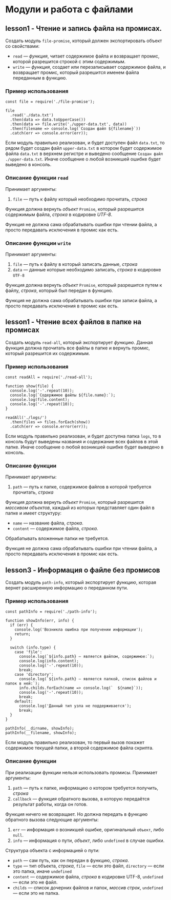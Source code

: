 # Модули и работа с файлами

## lesson1 - Чтение и запись файла на промисах.

Создать модуль `file-promise`, который должен экспортировать объект со свойствами:

*   `read` — _функция_, читает содержимое файла и возвращает промис, которой разрешится строкой с этим содержимым.
*   `write` — _функция_, создает или перезаписывает содержимое файла, и возвращает промис, который разрешится именем файла переданным в функцию.

### Пример использования

    const file = require('./file-promise');

    file
      .read('./data.txt')
      .then(data => data.toUpperCase())
      .then(data => file.write('./upper-data.txt', data))
      .then(filename => console.log(`Создан файл ${filename}`))
      .catch(err => console.error(err));

Если модуль правильно реализован, и будет доступен файл `data.txt`, то рядом будет создан файл `upper-data.txt` в котором будет содержимое файла `data.txt` в верхнем регистре и выведено сообщение `Создан файл ./upper-data.txt`. Иначе сообщение о любой возникшей ошибке будет выведено в консоль.

### Описание функции `read`

Принимает аргументы:

1.  `file` — путь к файлу который необходимо прочитать, _строка_

Функция должна вернуть _объект_ `Promise`, который разрешится содержимым файла, _строка_ в кодировке _UTF-8_.

Функция не должна сама обрабатывать ошибки при чтении файла, а просто передавать исключения в промис как есть.

### Описание функции `write`

Принимает аргументы:

1.  `file` — путь к файлу в который записать данные, _строка_
2.  `data` — данные которые необходимо записать, _строка_ в кодировке `UTF-8`

Функция должна вернуть _объект_ `Promise`, который разрешится путем к файлу, _строка_, который был передан в функцию.

Функция не должна сама обрабатывать ошибки при записи файла, а просто передавать исключения в промис как есть.

## lesson1 - Чтение всех файлов в папке на промисах

Создать модуль `read-all`, который экспортирует _функцию_. Данная функция должна прочитать все файлы в папке и вернуть промис, который разрешится их содержимым.

### Пример использования

    const readAll = require('./read-all');

    function show(file) {
      console.log('-'.repeat(10));
      console.log(`Содержимое файлы ${file.name}:`);
      console.log(file.content);
      console.log('-'.repeat(10));
    }

    readAll('./logs/')
      .then(files => files.forEach(show))
      .catch(err => console.error(err));

Если модуль правильно реализован, и будет доступна папка `logs`, то в консоль будут выведены названия и содержание всех файлов в этой папке. Иначе сообщение о любой возникшей ошибке будет выведено в консоль.

### Описание функции

Принимает аргументы:

1.  `path` — путь к папке, содержимое файлов в которой требуется прочитать, _строка_

Функция должна вернуть _объект_ `Promise`, который разрешится _массивом объектов_, каждый из которых представляет один файл в папке и имеет структуру:

*   `name` — название файла, _строка_.
*   `content` — содержимое файла, _строка_.

Обрабатывать вложенные папки не требуется.

Функция не должна сама обрабатывать ошибки при чтении файла, а просто передавать исключения в промис как есть.

## lesson3 - Информация о файле без промисов

Создать модуль `path-info`, который экспортирует _функцию_, которая вернет расширенную информацию о переданном пути.

### Пример использования

    const pathInfo = require('./path-info');

    function showInfo(err, info) {
      if (err) {
        console.log('Возникла ошибка при получении информации');
        return;
      }

      switch (info.type) {
        case 'file':
          console.log(`${info.path} — является файлом, содержимое:`);
          console.log(info.content);
          console.log('-'.repeat(10));
          break;
        case 'directory':
          console.log(`${info.path} — является папкой, список файлов и папок в ней:`);
          info.childs.forEach(name => console.log(`  ${name}`));
          console.log('-'.repeat(10));
          break;
        default:
          console.log('Данный тип узла не поддерживается');
          break;
      }
    }

    pathInfo(__dirname, showInfo);
    pathInfo(__filename, showInfo);

Если модуль правильно реализован, то первый вызов покажет содержимое текущей папки, а второй содержимое файла скрипта.

### Описание функции

При реализации функции нельзя использовать промисы. Принимает аргументы:

1.  `path` — путь к папке, информацию о котором требуется получить, _строка_
2.  `callback` — _функция_ обратного вызова, в которую передаётся результат работы, когда он готов.

Функция ничего не возвращает. Но должна передать в функцию обратного вызова следующие аргументы:

1.  `err` — информация о возникшей ошибке, оригинальный `объект`, либо `null`.
2.  `info` — информация о пути, _объект_, либо `undefined` в случае ошибки.

Структура объекта с информацией о пути:

*   `path` — сам путь, как он передан в функцию, _строка_.
*   `type` — тип объекта, _строка_, `file` — если это файл, `directory` — если это папка, иначе `undefined`
*   `content` — содержимое файла, _строка_ в кодировке UTF-8, `undefined` — если это не файл.
*   `childs` — список дочерних файлов и папок, _массив строк_, `undefined` — если это не папка.